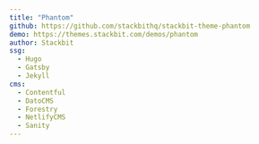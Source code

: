 ```yaml
---
title: "Phantom"
github: https://github.com/stackbithq/stackbit-theme-phantom
demo: https://themes.stackbit.com/demos/phantom
author: Stackbit
ssg:
  - Hugo
  - Gatsby
  - Jekyll
cms:
  - Contentful
  - DatoCMS
  - Forestry
  - NetlifyCMS
  - Sanity
---
```

